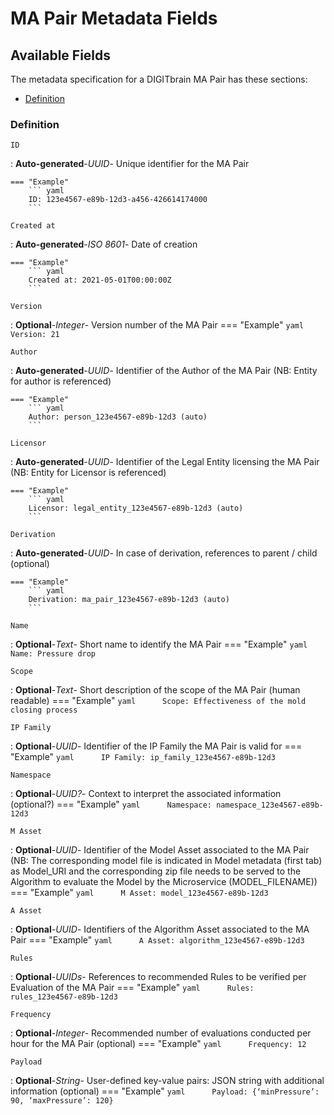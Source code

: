 <style>
  .md-content__button {
    display: none;
  }
</style>
# MA Pair Metadata Fields

## Available Fields 

The metadata specification for a DIGITbrain MA Pair
has these sections:

- [Definition](#definition)


### Definition


`ID`

:   **Auto-generated**-*UUID*- Unique identifier for the MA Pair

    === "Example"
        ``` yaml     
        ID: 123e4567-e89b-12d3-a456-426614174000
        ```

`Created at`

:   **Auto-generated**-*ISO 8601*- Date of creation

    === "Example"
        ``` yaml     
        Created at: 2021-05-01T00:00:00Z
        ```

`Version`

:   **Optional**-*Integer*- Version number of the MA Pair
    === "Example"
        ``` yaml     
        Version: 21
        ```

`Author`

:   **Auto-generated**-*UUID*- Identifier of the Author of the MA Pair (NB: Entity for author is referenced)

    === "Example"
        ``` yaml     
        Author: person_123e4567-e89b-12d3 (auto)
        ```

`Licensor`

:   **Auto-generated**-*UUID*- Identifier of the Legal Entity licensing the MA Pair (NB: Entity for Licensor is referenced)

    === "Example"
        ``` yaml     
        Licensor: legal_entity_123e4567-e89b-12d3 (auto)
        ```

`Derivation`

:   **Auto-generated**-*UUID*- In case of derivation, references to parent / child (optional)

    === "Example"
        ``` yaml     
        Derivation: ma_pair_123e4567-e89b-12d3 (auto)
        ```

`Name`

:   **Optional**-*Text*- Short name to identify the MA Pair
    === "Example"
        ``` yaml     
        Name: Pressure drop
        ```

`Scope`

:   **Optional**-*Text*- Short description of the scope of the MA Pair (human readable)
    === "Example"
        ``` yaml     
        Scope: Effectiveness of the mold closing process
        ```

`IP Family`

:   **Optional**-*UUID*- Identifier of the IP Family the MA Pair is valid for
    === "Example"
        ``` yaml     
        IP Family: ip_family_123e4567-e89b-12d3
        ```

`Namespace`

:   **Optional**-*UUID?*- Context to interpret the associated information (optional?)
    === "Example"
        ``` yaml     
        Namespace: namespace_123e4567-e89b-12d3
        ```

`M Asset`

:   **Optional**-*UUID*- Identifier of the Model Asset associated to the MA Pair (NB: The corresponding model file is indicated in Model metadata (first tab) as Model_URI and the corresponding zip file needs to be served to the Algorithm to evaluate the Model by the Microservice (MODEL_FILENAME))
    === "Example"
        ``` yaml     
        M Asset: model_123e4567-e89b-12d3
        ```

`A Asset`

:   **Optional**-*UUID*- Identifiers of the Algorithm Asset associated to the MA Pair
    === "Example"
        ``` yaml     
        A Asset: algorithm_123e4567-e89b-12d3
        ```

`Rules`

:   **Optional**-*UUIDs*- References to recommended Rules to be verified per Evaluation of the MA Pair
    === "Example"
        ``` yaml     
        Rules: rules_123e4567-e89b-12d3
        ```

`Frequency`

:   **Optional**-*Integer*- Recommended number of evaluations conducted per hour for the MA Pair (optional)
    === "Example"
        ``` yaml     
        Frequency: 12
        ```

`Payload`

:   **Optional**-*String*- User-defined key-value pairs: JSON string with additional information (optional)
    === "Example"
        ``` yaml     
        Payload: {‘minPressure’: 90, ‘maxPressure’: 120}
        ```
